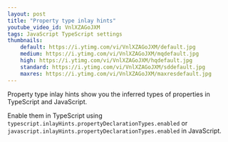 ```yaml
---
layout: post
title: "Property type inlay hints"
youtube_video_id: VnlXZAGoJXM
tags: JavaScript TypeScript settings
thumbnails:
    default: https://i.ytimg.com/vi/VnlXZAGoJXM/default.jpg
    medium: https://i.ytimg.com/vi/VnlXZAGoJXM/mqdefault.jpg
    high: https://i.ytimg.com/vi/VnlXZAGoJXM/hqdefault.jpg
    standard: https://i.ytimg.com/vi/VnlXZAGoJXM/sddefault.jpg
    maxres: https://i.ytimg.com/vi/VnlXZAGoJXM/maxresdefault.jpg
---
```


Property type inlay hints show you the inferred types of properties in TypeScript and JavaScript.

Enable them in TypeScript using `typescript.inlayHints.propertyDeclarationTypes.enabled` or `javascript.inlayHints.propertyDeclarationTypes.enabled` in JavaScript.